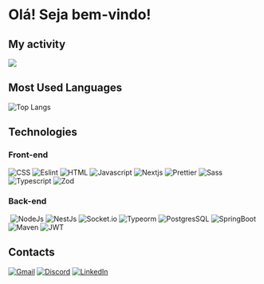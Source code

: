 # Olá! Seja bem-vindo!

## My activity

<picture>
  <source
    srcset="https://github-readme-stats.vercel.app/api?username=Rafael-Duarte-Silva&show_icons=true&theme=dark"
    media="(prefers-color-scheme: dark)"
  />
  <source
    srcset="https://github-readme-stats.vercel.app/api?username=Rafael-Duarte-Silva&show_icons=true"
    media="(prefers-color-scheme: light), (prefers-color-scheme: no-preference)"
  />
  <img src="https://github-readme-stats.vercel.app/api?username=Rafael-Duarte-Silva&show_icons=true" />
</picture>

## Most Used Languages

![Top Langs](https://github-readme-stats.vercel.app/api/top-langs/?username=Rafael-Duarte-Silva&layout=compact)

## Technologies
  ### Front-end

  ![CSS](https://img.shields.io/badge/CSS3-1572B6?style=for-the-badge&logo=css3&logoColor=white)
  ![Eslint](https://img.shields.io/badge/ESLint-4B32C3.svg?style=for-the-badge&logo=ESLint&logoColor=white)
  ![HTML](https://img.shields.io/badge/HTML5-E34F26?style=for-the-badge&logo=html5&logoColor=white)
  ![Javascript](https://img.shields.io/badge/JavaScript-F7DF1E?style=for-the-badge&logo=javascript&logoColor=black)
  ![Nextjs](https://img.shields.io/badge/Next.js-000000.svg?style=for-the-badge&logo=nextdotjs&logoColor=white)
  ![Prettier](https://img.shields.io/badge/Prettier-F7B93E.svg?style=for-the-badge&logo=Prettier&logoColor=black)
  ![Sass](https://img.shields.io/badge/Sass-CC6699.svg?style=for-the-badge&logo=Sass&logoColor=white)
  ![Typescript](https://img.shields.io/badge/TypeScript-007ACC?style=for-the-badge&logo=typescript&logoColor=white)
  ![Zod](https://img.shields.io/badge/Zod-3E67B1.svg?style=for-the-badge&logo=Zod&logoColor=white)

  ### Back-end
  
  ![]()
  ![NodeJs](https://img.shields.io/badge/Node.js-5FA04E.svg?style=for-the-badge&logo=nodedotjs&logoColor=white)
  ![NestJs](https://img.shields.io/badge/NestJS-E0234E.svg?style=for-the-badge&logo=NestJS&logoColor=white)
  ![Socket.io](https://img.shields.io/badge/Socket.io-010101.svg?style=for-the-badge&logo=socketdotio&logoColor=white)
  ![Typeorm](https://img.shields.io/badge/TypeORM-FE0803.svg?style=for-the-badge&logo=TypeORM&logoColor=white)
  ![PostgresSQL](https://img.shields.io/badge/PostgreSQL-4169E1.svg?style=for-the-badge&logo=PostgreSQL&logoColor=white)
  ![SpringBoot](https://img.shields.io/badge/Spring%20Boot-6DB33F.svg?style=for-the-badge&logo=Spring-Boot&logoColor=white)
  ![Maven](https://img.shields.io/badge/Apache%20Maven-C71A36.svg?style=for-the-badge&logo=Apache-Maven&logoColor=white)
  ![JWT](https://img.shields.io/badge/JSON%20Web%20Tokens-000000.svg?style=for-the-badge&logo=JSON-Web-Tokens&logoColor=white)
    

## Contacts

[![Gmail](https://img.shields.io/badge/Gmail-D14836?style=for-the-badge&logo=gmail&logoColor=white)](mailto:rafaelddduante@gmail.com)
[![Discord](https://img.shields.io/badge/Discord-7289DA?style=for-the-badge&logo=discord&logoColor=white)](rafaeldd91)
[![LinkedIn](https://img.shields.io/badge/LinkedIn-0077B5?style=for-the-badge&logo=linkedin&logoColor=white)](https://www.linkedin.com/in/rafael-duarte-silva/)

